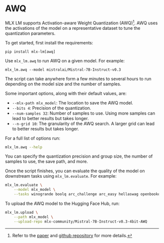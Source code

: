 # AWQ

MLX LM supports Activation-aware Weight Quantization (AWQ)[^1]. AWQ uses the
activations of the model on a representative dataset to tune the quantization
parameters.

To get started, first install the requirements:

```
pip install mlx-lm[awq]
```

Use `mlx_lm.awq` to run AWQ on a given model. For example:

```
mlx_lm.awq --model mistralai/Mistral-7B-Instruct-v0.3
```

The script can take anywhere form a few minutes to several hours to run
depending on the model size and the number of samples.

Some important options, along with their default values, are:

- `--mlx-path mlx_model`: The location to save the AWQ model.
- `--bits 4`: Precision of the quantization.
- `--num-samples 32`: Number of samples to use. Using more samples can lead to
  better results but takes longer.
- `--n-grid 10`: The granularity of the AWQ search. A larger grid can lead to
  better results but takes longer.

For a full list of options run:

```bash
mlx_lm.awq --help
```

You can specify the quantization precision and group size, the number of
samples to use, the save path, and more. 

Once the script finishes, you can evaluate the quality of the model on
downstream tasks using `mlx_lm.evaluate`. For example:

```bash
mlx_lm.evaluate \
    --model mlx_model \
    --tasks winogrande boolq arc_challenge arc_easy hellaswag openbookqa piqa social_iqa --seed 42                     
```

To upload the AWQ model to the Hugging Face Hub, run:

```bash
mlx_lm.upload \
    --path mlx_model \
    --upload-repo mlx-community/Mistral-7B-Instruct-v0.3-4bit-AWQ
```

[^1]: Refer to the [paper](https://arxiv.org/abs/2306.00978)
and [github repository](https://github.com/mit-han-lab/llm-awq) for more
details.
